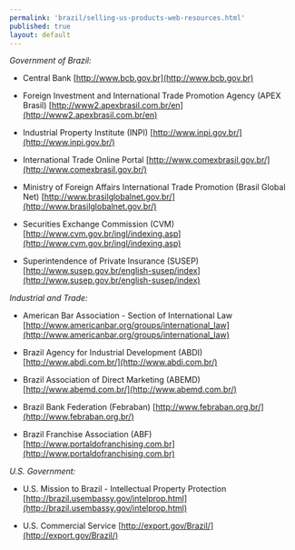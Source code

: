 ```yaml
---
permalink: 'brazil/selling-us-products-web-resources.html'
published: true
layout: default
---
```

_Government of Brazil:_

* Central Bank 
[http://www.bcb.gov.br](http://www.bcb.gov.br) 

* Foreign Investment and International Trade Promotion Agency (APEX Brasil) [http://www2.apexbrasil.com.br/en](http://www2.apexbrasil.com.br/en) 

* Industrial Property Institute (INPI) 
[http://www.inpi.gov.br/](http://www.inpi.gov.br/) 

* International Trade Online Portal 
[http://www.comexbrasil.gov.br/](http://www.comexbrasil.gov.br/) 

* Ministry of Foreign Affairs International Trade Promotion (Brasil Global Net) 
[http://www.brasilglobalnet.gov.br/](http://www.brasilglobalnet.gov.br/) 

* Securities Exchange Commission (CVM) 
[http://www.cvm.gov.br/ingl/indexing.asp](http://www.cvm.gov.br/ingl/indexing.asp) 

* Superintendence of Private Insurance (SUSEP) 
[http://www.susep.gov.br/english-susep/index](http://www.susep.gov.br/english-susep/index) 

_Industrial and Trade:_

* American Bar Association - Section of International Law 
[http://www.americanbar.org/groups/international_law](http://www.americanbar.org/groups/international_law) 

* Brazil Agency for Industrial Development (ABDI) 
[http://www.abdi.com.br/](http://www.abdi.com.br/) 

* Brazil Association of Direct Marketing (ABEMD) 
[http://www.abemd.com.br/](http://www.abemd.com.br/) 

* Brazil Bank Federation (Febraban) 
[http://www.febraban.org.br/](http://www.febraban.org.br/) 

* Brazil Franchise Association (ABF) 
[http://www.portaldofranchising.com.br](http://www.portaldofranchising.com.br) 

_U.S. Government:_

* U.S. Mission to Brazil - Intellectual Property Protection 
[http://brazil.usembassy.gov/intelprop.html](http://brazil.usembassy.gov/intelprop.html) 

* U.S. Commercial Service 
[http://export.gov/Brazil/](http://export.gov/Brazil/) 
